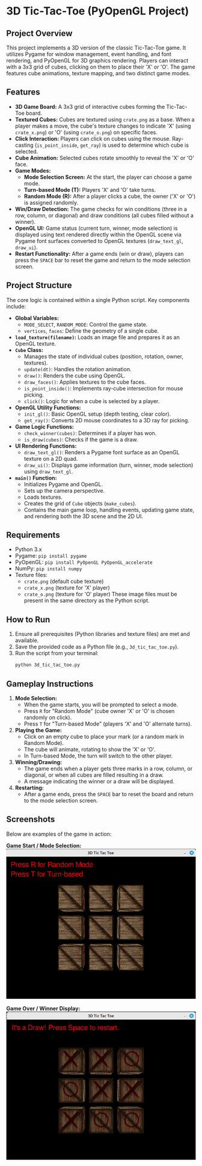# 3D Tic-Tac-Toe (PyOpenGL Project)

## Project Overview

This project implements a 3D version of the classic Tic-Tac-Toe game. It utilizes Pygame for window management, event handling, and font rendering, and PyOpenGL for 3D graphics rendering. Players can interact with a 3x3 grid of cubes, clicking on them to place their 'X' or 'O'. The game features cube animations, texture mapping, and two distinct game modes.

## Features

*   **3D Game Board:** A 3x3 grid of interactive cubes forming the Tic-Tac-Toe board.
*   **Textured Cubes:** Cubes are textured using `crate.png` as a base. When a player makes a move, the cube's texture changes to indicate 'X' (using `crate_x.png`) or 'O' (using `crate_o.png`) on specific faces.
*   **Click Interaction:** Players can click on cubes using the mouse. Ray-casting (`is_point_inside`, `get_ray`) is used to determine which cube is selected.
*   **Cube Animation:** Selected cubes rotate smoothly to reveal the 'X' or 'O' face.
*   **Game Modes:**
    *   **Mode Selection Screen:** At the start, the player can choose a game mode.
    *   **Turn-based Mode (T):** Players 'X' and 'O' take turns.
    *   **Random Mode (R):** After a player clicks a cube, the owner ('X' or 'O') is assigned randomly.
*   **Win/Draw Detection:** The game checks for win conditions (three in a row, column, or diagonal) and draw conditions (all cubes filled without a winner).
*   **OpenGL UI:** Game status (current turn, winner, mode selection) is displayed using text rendered directly within the OpenGL scene via Pygame font surfaces converted to OpenGL textures (`draw_text_gl`, `draw_ui`).
*   **Restart Functionality:** After a game ends (win or draw), players can press the `SPACE` bar to reset the game and return to the mode selection screen.

## Project Structure

The core logic is contained within a single Python script. Key components include:

*   **Global Variables:**
    *   `MODE_SELECT`, `RANDOM_MODE`: Control the game state.
    *   `vertices`, `faces`: Define the geometry of a single cube.
*   **`load_texture(filename)`:** Loads an image file and prepares it as an OpenGL texture.
*   **`Cube` Class:**
    *   Manages the state of individual cubes (position, rotation, owner, textures).
    *   `update(dt)`: Handles the rotation animation.
    *   `draw()`: Renders the cube using OpenGL.
    *   `draw_faces()`: Applies textures to the cube faces.
    *   `is_point_inside()`: Implements ray-cube intersection for mouse picking.
    *   `click()`: Logic for when a cube is selected by a player.
*   **OpenGL Utility Functions:**
    *   `init_gl()`: Basic OpenGL setup (depth testing, clear color).
    *   `get_ray()`: Converts 2D mouse coordinates to a 3D ray for picking.
*   **Game Logic Functions:**
    *   `check_winner(cubes)`: Determines if a player has won.
    *   `is_draw(cubes)`: Checks if the game is a draw.
*   **UI Rendering Functions:**
    *   `draw_text_gl()`: Renders a Pygame font surface as an OpenGL texture on a 2D quad.
    *   `draw_ui()`: Displays game information (turn, winner, mode selection) using `draw_text_gl`.
*   **`main()` Function:**
    *   Initializes Pygame and OpenGL.
    *   Sets up the camera perspective.
    *   Loads textures.
    *   Creates the grid of `Cube` objects (`make_cubes`).
    *   Contains the main game loop, handling events, updating game state, and rendering both the 3D scene and the 2D UI.

## Requirements

*   Python 3.x
*   Pygame: `pip install pygame`
*   PyOpenGL: `pip install PyOpenGL PyOpenGL_accelerate`
*   NumPy: `pip install numpy`
*   Texture files:
    *   `crate.png` (default cube texture)
    *   `crate_x.png` (texture for 'X' player)
    *   `crate_o.png` (texture for 'O' player)
    These image files must be present in the same directory as the Python script.

## How to Run

1.  Ensure all prerequisites (Python libraries and texture files) are met and available.
2.  Save the provided code as a Python file (e.g., `3d_tic_tac_toe.py`).
3.  Run the script from your terminal:
    ```bash
    python 3d_tic_tac_toe.py
    ```

## Gameplay Instructions

1.  **Mode Selection:**
    *   When the game starts, you will be prompted to select a mode.
    *   Press `R` for "Random Mode" (cube owner 'X' or 'O' is chosen randomly on click).
    *   Press `T` for "Turn-based Mode" (players 'X' and 'O' alternate turns).
2.  **Playing the Game:**
    *   Click on an empty cube to place your mark (or a random mark in Random Mode).
    *   The cube will animate, rotating to show the 'X' or 'O'.
    *   In Turn-based Mode, the turn will switch to the other player.
3.  **Winning/Drawing:**
    *   The game ends when a player gets three marks in a row, column, or diagonal, or when all cubes are filled resulting in a draw.
    *   A message indicating the winner or a draw will be displayed.
4.  **Restarting:**
    *   After a game ends, press the `SPACE` bar to reset the board and return to the mode selection screen.

## Screenshots

Below are examples of the game in action:

**Game Start / Mode Selection:**
![Game Start](screenshots/gamestart.png)

**Game Over / Winner Display:**
![Game Over](screenshots/gameover.png)
